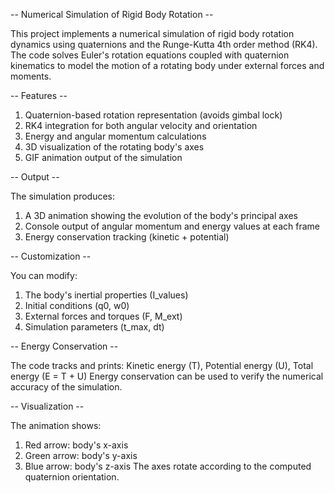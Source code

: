 -- Numerical Simulation of Rigid Body Rotation --

This project implements a numerical simulation of rigid body rotation dynamics using quaternions and the Runge-Kutta 4th order method (RK4). The code solves Euler's rotation equations coupled with quaternion kinematics to model the motion of a rotating body under external forces and moments.

-- Features --

1) Quaternion-based rotation representation (avoids gimbal lock)
2) RK4 integration for both angular velocity and orientation
3) Energy and angular momentum calculations
4) 3D visualization of the rotating body's axes
5) GIF animation output of the simulation

-- Output --

The simulation produces:
1) A 3D animation showing the evolution of the body's principal axes
2) Console output of angular momentum and energy values at each frame
3) Energy conservation tracking (kinetic + potential)

-- Customization --

You can modify:
1) The body's inertial properties (I_values)
2) Initial conditions (q0, w0)
3) External forces and torques (F, M_ext)
4) Simulation parameters (t_max, dt)


-- Energy Conservation --

The code tracks and prints:
Kinetic energy (T), Potential energy (U), Total energy (E = T + U)
Energy conservation can be used to verify the numerical accuracy of the simulation.

-- Visualization --

The animation shows:
1) Red arrow: body's x-axis
2) Green arrow: body's y-axis
3) Blue arrow: body's z-axis
The axes rotate according to the computed quaternion orientation.
